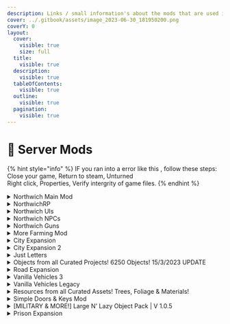 ```yaml
---
description: Links / small information's about the mods that are used in Northwich.
cover: ../.gitbook/assets/image_2023-06-30_181950200.png
coverY: 0
layout:
  cover:
    visible: true
    size: full
  title:
    visible: true
  description:
    visible: true
  tableOfContents:
    visible: true
  outline:
    visible: true
  pagination:
    visible: true
---
```


# 📂 Server Mods

{% hint style="info" %}
IF you ran into a error like this <img src="../.gitbook/assets/image (47).png" alt="" data-size="line">, follow these steps:\
Close your game, Return to steam, Unturned\
Right click, Properties, Verify intergrity of game files.
{% endhint %}

<details>

<summary><img src="../.gitbook/assets/image (44).png" alt="" data-size="line">Northwich Main Mod</summary>

[https://steamcommunity.com/sharedfiles/filedetails/?id=2995576162](https://steamcommunity.com/sharedfiles/filedetails/?id=2995576162)

Mod Requires: [City Expansion](https://steamcommunity.com/workshop/filedetails/?id=1835889097), [City Expansion 2](https://steamcommunity.com/workshop/filedetails/?id=1935236838), [Just Letters](https://steamcommunity.com/workshop/filedetails/?id=2351854662), [Northwich NPCs](https://steamcommunity.com/workshop/filedetails/?id=2989216558), [NorthwichRP](https://steamcommunity.com/workshop/filedetails/?id=2919188569), [Objects from all Curated Projects! 6250 Objects! 15/3/2023 UPDATE](https://steamcommunity.com/workshop/filedetails/?id=2899489911), [Road Expansion](https://steamcommunity.com/workshop/filedetails/?id=1771005393), [Vanilla Vehicles 3](https://steamcommunity.com/workshop/filedetails/?id=2726825602), [Vanilla Vehicles Legacy](https://steamcommunity.com/workshop/filedetails/?id=2907647264), [Resources from all Curated Assets! Trees, Foliage & Materials!](https://steamcommunity.com/workshop/filedetails/?id=2941229986), [Simple Doors & Keys Mod](https://steamcommunity.com/workshop/filedetails/?id=2887839342), [\[MILITARY & MORE!\] Large N' Lazy Object Pack | V 1.0.5](https://steamcommunity.com/workshop/filedetails/?id=2812497760)

</details>

<details>

<summary><img src="../.gitbook/assets/image (41).png" alt="" data-size="line">NorthwichRP</summary>

[https://steamcommunity.com/sharedfiles/filedetails/?id=2919188569](https://steamcommunity.com/sharedfiles/filedetails/?id=2919188569)

Modpack will be whitelisted only for the Northwich RP server in the future. Using items from here might only cause you complications in the future.

</details>

<details>

<summary><img src="../.gitbook/assets/image (45).png" alt="" data-size="line">Northwich UIs</summary>

[https://steamcommunity.com/sharedfiles/filedetails/?id=2995040356](https://steamcommunity.com/sharedfiles/filedetails/?id=2995040356)

</details>

<details>

<summary><img src="../.gitbook/assets/image (40).png" alt="" data-size="line">Northwich NPCs</summary>

[https://steamcommunity.com/sharedfiles/filedetails/?id=2989216558](https://steamcommunity.com/sharedfiles/filedetails/?id=2989216558)

</details>

<details>

<summary><img src="../.gitbook/assets/image (46).png" alt="" data-size="line">Northwich Guns</summary>

[https://steamcommunity.com/sharedfiles/filedetails/?id=3002027819](https://steamcommunity.com/sharedfiles/filedetails/?id=3002027819)

</details>

<details>

<summary><img src="../.gitbook/assets/image (43).png" alt="" data-size="line">More Farming Mod</summary>

[https://steamcommunity.com/sharedfiles/filedetails/?id=1232252658](https://steamcommunity.com/sharedfiles/filedetails/?id=1232252658)\
This is a comprehensive expansion mod which enrich PvE life mainly about farming and housing. New animals and crop seeds will spawn naturally in the official maps (except curated maps). It also has a useful function to help you organize items. Press the subscribe button and restart the game to complete the mod installation.

</details>

<details>

<summary><img src="../.gitbook/assets/City Expansion.png" alt="" data-size="line">City Expansion</summary>

[https://steamcommunity.com/sharedfiles/filedetails/?id=1835889097](https://steamcommunity.com/sharedfiles/filedetails/?id=1835889097)\
This expansion contains 45 only objects for your cities. The mod is still on progress, so i will be adding some objects each week or month.

</details>

<details>

<summary><img src="../.gitbook/assets/City Expansion 2.png" alt="" data-size="line">City Expansion 2</summary>

[https://steamcommunity.com/sharedfiles/filedetails/?id=1935236838](https://steamcommunity.com/sharedfiles/filedetails/?id=1935236838)\
Do not reupload the mod or edit the models without Nardo's permission

</details>

<details>

<summary><img src="../.gitbook/assets/Letters.png" alt="" data-size="line">Just Letters</summary>

[https://steamcommunity.com/sharedfiles/filedetails/?id=2351854662](https://steamcommunity.com/sharedfiles/filedetails/?id=2351854662)\
Objects-letters. Simple. This is Small object type. No collision. Full English alphabet. Black and white colors. Capital and lowercase versions. LODs for optimisation included.\
\
Reupload, side publication or monetization anywhere NOT ALLOWED. This will enforce DMCA takedown from Second Cog's side.

</details>

<details>

<summary><img src="../.gitbook/assets/Objects from all Curated Projects!.png" alt="" data-size="line">Objects from all Curated Projects! 6250 Objects! 15/3/2023 UPDATE</summary>

Ever wanted one _specific_ object from some curated project? Well now you can have almost every single object from curated projects, it is only 150mb, that's not too much compared to the +2,5gb for all curated projects combined.

</details>

<details>

<summary><img src="../.gitbook/assets/Road Expansion.png" alt="" data-size="line">Road Expansion</summary>

[https://steamcommunity.com/sharedfiles/filedetails/?id=1771005393](https://steamcommunity.com/sharedfiles/filedetails/?id=1771005393)\
This mod was created for the people who have difficult making sidewalk and that kind of things.

</details>

<details>

<summary><img src="../.gitbook/assets/Vanilla Vehicle 3.png" alt="" data-size="line">Vanilla Vehicles 3 </summary>

[https://steamcommunity.com/sharedfiles/filedetails/?id=2726825602](https://steamcommunity.com/sharedfiles/filedetails/?id=2726825602)\
More Info on: [vehicle](vehicle/ "mention")

</details>

<details>

<summary><img src="../.gitbook/assets/Vanilla Vehicle Legacy.png" alt="" data-size="line">Vanilla Vehicles Legacy </summary>

[https://steamcommunity.com/sharedfiles/filedetails/?id=2907647264](https://steamcommunity.com/sharedfiles/filedetails/?id=2907647264)\
More Info on: [vehicle-old.md](vehicle/vehicle-old.md "mention")

</details>

<details>

<summary><img src="../.gitbook/assets/Resources from all Curated Assets!.png" alt="" data-size="line">Resources from all Curated Assets! Trees, Foliage &#x26; Materials!</summary>

[https://steamcommunity.com/sharedfiles/filedetails/?id=2941229986](https://steamcommunity.com/sharedfiles/filedetails/?id=2941229986)\
This mod has specifically only Trees, Foliage & Materials from across all Curated Projects! Instead of downloading every single mod, you can just use this and cut down the size of mods drastically! There's 209 resources; bushes, trees, metal nodes.

</details>

<details>

<summary><img src="../.gitbook/assets/Simple Doors &#x26; Keys Mod.png" alt="" data-size="line">Simple Doors &#x26; Keys Mod</summary>

[https://steamcommunity.com/sharedfiles/filedetails/?id=2887839342](https://steamcommunity.com/sharedfiles/filedetails/?id=2887839342)\
A mod for the map-maker.

</details>

<details>

<summary><img src="../.gitbook/assets/Large n Lazy Object.png" alt="" data-size="line">[MILITARY &#x26; MORE!] Large N' Lazy Object Pack | V 1.0.5</summary>

[https://steamcommunity.com/sharedfiles/filedetails/?id=2812497760](https://steamcommunity.com/sharedfiles/filedetails/?id=2812497760)

Now with Large N' Lazy, You can give your maps much more flavor and variety! With over 200+ Ready-to-use buildings of various types, from small homes all the way to massive casinos, you can build many new and interesting locations.

</details>

<details>

<summary><img src="../.gitbook/assets/image (249).png" alt="" data-size="line">Prison Expansion</summary>

[https://steamcommunity.com/sharedfiles/filedetails/?id=2255493841](https://steamcommunity.com/sharedfiles/filedetails/?id=2255493841)

Prision Expansion is one of the newest mods made by me using masterbundle and i'm still making new expansions for the future, so stay tuned and join to our [Discord Server](https://discord.com/invite/rtcWEaF).

</details>



